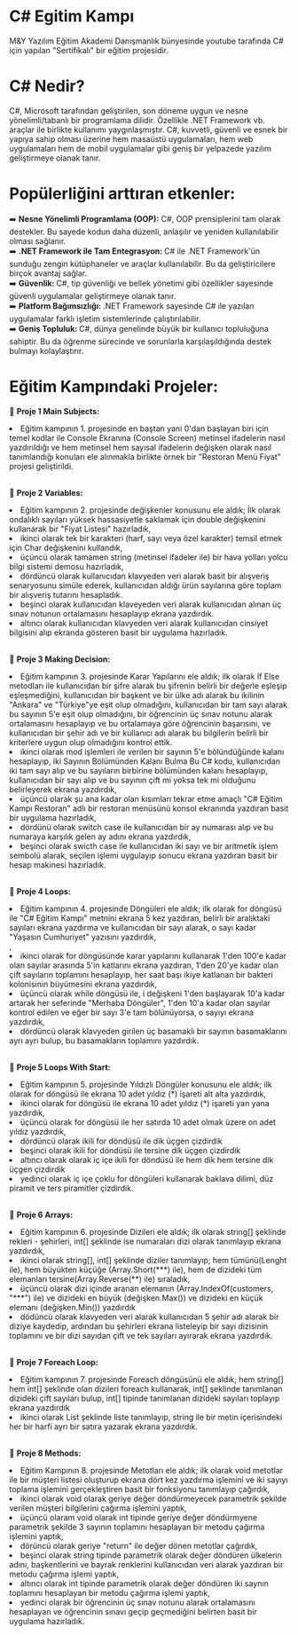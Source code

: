 # C# Egitim Kampı 

M&Y Yazılım Eğitim Akademi Danışmanlık bünyesinde youtube tarafında C# için yapılan "Sertifikalı" bir eğitim projesidir.

# C# Nedir?
C#, Microsoft tarafından geliştirilen, son döneme uygun ve nesne yönelimli/tabanlı bir programlama dilidir. Özellikle .NET Framework vb. araçlar ile birlikte kullanımı yaygınlaşmıştır. C#, kuvvetli, güvenli ve esnek bir yapıya sahip olması üzerine hem masaüstü uygulamaları, hem web uygulamaları hem de mobil uygulamalar gibi geniş bir yelpazede yazılım geliştirmeye olanak tanır.

# Popülerliğini arttıran etkenler:

➡️ <b> Nesne Yönelimli Programlama (OOP):</b> C#, OOP prensiplerini tam olarak destekler. Bu sayede kodun daha düzenli, anlaşılır ve yeniden kullanılabilir olması sağlanır.<br>
➡️ <b> .NET Framework ile Tam Entegrasyon: </b> C# ile .NET Framework'ün sunduğu zengin kütüphaneler ve araçlar kullanılabilir. Bu da geliştiricilere birçok avantaj sağlar.<br>
➡️ <b> Güvenlik: </b> C#, tip güvenliği ve bellek yönetimi gibi özellikler sayesinde güvenli uygulamalar geliştirmeye olanak tanır.<br>
➡️ <b> Platform Bağımsızlığı: </b> .NET Framework sayesinde C# ile yazılan uygulamalar farklı işletim sistemlerinde çalıştırılabilir.<br>
➡️ <b> Geniş Topluluk: </b> C#, dünya genelinde büyük bir kullanıcı topluluğuna sahiptir. Bu da öğrenme sürecinde ve sorunlarla karşılaşıldığında destek bulmayı kolaylaştırır.<br>

# Eğitim Kampındaki Projeler:
📍 <b> Proje 1 Main Subjects: </b> 
<li> Eğitim kampının 1. projesinde en baştan yani 0'dan başlayan biri için temel kodlar ile Console Ekranına (Console Screen) metinsel ifadelerin nasıl yazdırıldığı ve hem metinsel hem sayısal ifadelerin değişken olarak nasıl tanımlandığı konuları ele alınmakla birlikte örnek bir "Restoran  Menü Fiyat" projesi geliştirildi.
</li>
<br />

📍 <b> Proje 2 Variables: </b> 
<li>Eğitim kampının 2. projesinde değişkenler konusunu ele aldık; İlk olarak ondalıklı sayıları yüksek hassasiyetle saklamak için double değişkenini kullanarak bir "Fiyat Listesi" hazırladık, 
  <li>ikinci olarak tek bir karakteri (harf, sayı veya özel karakter) temsil etmek için Char değişkenini kullandık, </li>
  <li>üçüncü olarak tamamen string (metinsel ifadeler ile) bir hava yolları yolcu bilgi sistemi demosu hazırladık,</li>
  <li>dördüncü olarak kullanıcıdan klavyeden veri alarak basit bir alışveriş senaryosunu simüle ederek, kullanıcıdan aldığı ürün sayılarına göre toplam bir alışveriş tutarını hesapladık.</li>
  <li>beşinci olarak kullanıcıdan klaveyeden veri alarak kullanıcıdan alınan üç sınav notunun ortalamasını hesaplayıp ekrana yazdırdık.</li>
  <li>altıncı olarak kullanıcıdan klavyeden veri alarak kullanıcıdan cinsiyet bilgisini alıp ekranda gösteren basit bir uygulama hazırladık.</li>
<br />

  📍 <b> Proje 3 Making Decision: </b> 
  <li>Eğitim kampının 3. projesinde Karar Yapılarını ele aldık; ilk olarak If Else metodları ile kullanıcıdan bir şifre alarak bu şifrenin belirli bir değerle eşleşip eşleşmediğini, kullanıcıdan bir başkent ve bir ülke adı alarak bu ikilinin "Ankara" ve "Türkiye"ye eşit olup olmadığını, kullanıcıdan bir tam sayı alarak bu sayının 5'e eşit olup olmadığını,  bir öğrencinin üç sınav notunu alarak ortalamasını hesaplayıp ve bu ortalamaya göre öğrencinin başarısını, ve kullanıcıdan bir şehir adı ve bir kullanıcı adı alarak bu bilgilerin belirli bir kriterlere uygun olup olmadığını kontrol ettik.  </li>
  <li>ikinci olarak mod işlemleri ile verilen bir sayının 5'e bölündüğünde kalanı hesaplayıp, iki Sayının Bölümünden Kalanı Bulma
Bu C# kodu, kullanıcıdan iki tam sayı alıp ve bu sayıların birbirine bölümünden kalanı hesaplayıp, kullanıcıdan bir sayı alıp ve bu sayının çift mi yoksa tek mi olduğunu belirleyerek ekrana yazdırdık, </li>
<li>üçüncü olarak şu ana kadar olan kısımları tekrar etme amaçlı "C# Eğitim Kampı Restoran" adlı bir restoran menüsünü konsol ekranında yazdıran basit bir uygulama hazırladık, </li>
<li>dördünü olarak switch case ile kullanıcıdan bir ay numarası alıp ve bu numaraya karşılık gelen ay adını ekrana yazdırdık,</li>
<li>beşinci olarak swicth case ile kullanıcıdan iki sayı ve bir aritmetik işlem sembolü alarak, seçilen işlemi uygulayıp sonucu ekrana yazdıran basit bir hesap makinesi hazırladık.</li>
<br />

  📍 <b> Proje 4 Loops: </b> 
  <li>Eğitim kampının 4. projesinde Döngüleri ele aldık; ilk olarak for döngüsü ile "C# Eğitim Kampı" metnini ekrana 5 kez yazdıran, belirli bir aralıktaki sayıları ekrana yazdırma ve kullanıcıdan bir sayı alarak, o sayı kadar "Yaşasın Cumhuriyet" yazısını yazdırdık, </li>, 
  <li>ikinci olarak for döngüsünde karar yapılarını kullanarak 1'den 100'e kadar olan sayılar arasında 5'in katlarını ekrana yazdıran, 1'den 20'ye kadar olan çift sayıların toplamını hesaplayıp, her saat başı ikiye katlanan bir bakteri kolonisinin büyümesini ekrana yazdırdık, </li>
  <li>üçüncü olarak while döngüsü ile, i değişkeni 1'den başlayarak 10'a kadar artarak her seferinde "Merhaba Döngüler", 1'den 10'a kadar olan sayılar kontrol edilen ve eğer bir sayı 3'e tam bölünüyorsa, o sayıyı ekrana yazdırdık, </li>
  <li> dördüncü olarak klavyeden girilen üç basamaklı bir sayının basamaklarını ayrı ayrı bulup, bu basamakların toplamını yazdırdık. </li>
  <br />

  📍 <b> Proje 5 Loops With Start: </b> 
  <li>Eğitim kampının 5. projesinde Yıldızlı Döngüler konusunu ele aldık; ilk olarak for döngüsü ile ekrana 10 adet yıldız (*) işareti alt alta yazdırdık, </li>
  <li>ikinci olarak for döngüsü ile ekrana 10 adet yıldız (*) işareti yan yana yazdırdık,</li>
  <li>üçüncü olarak for döngüsü ile her satırda 10 adet olmak üzere on adet yıldız yazdırdık, </li>
  <li>dördüncü olarak ikili for döndüsü ile dik üçgen çizdirdik</li>
  <li>beşinci olarak ikili for döndüsü ile tersine dik üçgen çizdirdik</li>
  <li>altıncı olarak olarak iç içe ikili for döndüsü ile hem dik hem tersine dik üçgen çizdirdik</li>
  <li>yedinci olarak iç içe çoklu for döngüleri kullanarak baklava dilimi, düz piramit ve ters piramitler çizdirdik.</li>
  <br />

  📍 <b> Proje 6 Arrays: </b> 
  <li>Eğitim kampının 6. projesinde Dizileri ele aldık; ilk olarak string[] şeklinde rekleri - şehirleri, int[] şeklinde ise numaraları dizi olarak tanımlayıp ekrana yazdırdık, </li>
  <li>ikinci olarak string[], int[] şeklinde diziler tanımlayıp; hem tümünü(Lenght ile), hem büyükten küçüğe (Array.Short(***) ile), hem de dizideki tüm elemanları tersine(Array.Reverse(**) ile) sıraladık, </li>
  <li>üçüncü olarak dizi içinde aranan elemanın (Array.IndexOf(customers, "***") ile) ve dizideki en büyük (değişken.Max()) ve dizideki en küçük elemanı (değişken.Min()) yazdırdık</li>
  <li>dödüncü olarak klavyeden veri alarak  kullanıcıdan 5 şehir adı alarak bir diziye kaydedip, ardından bu şehirleri ekrana listeleyip bir sayı dizisinin toplamını ve bir dizi sayıdan çift ve tek sayıları ayırarak ekrana yazdırdık.</li>
  <br />

  📍 <b> Proje 7 Foreach Loop: </b> 
  <li>Eğitim kampının 7. projesinde Foreach döngüsünü ele aldık; hem string[] hem int[] şeklinde olan dizileri foreach kullanarak, int[] şeklinde tanımlanan dizideki çift sayıları bulup, int[] tipinde tanımlanan dizideki sayıları toplayıp ekrana yazdırdık </li>
  <li>ikinci olarak List<int> şeklinde liste tanımlayıp, string ile bir metin içerisindeki her bir harfi ayrı bir satıra yazarak ekrana yazdırdık.</li>
    <br />

  📍 <b> Proje 8 Methods: </b> 
  <li>Eğitim Kampının 8. projesinde Metotları ele aldık; ilk olarak void metotlar ile bir müşteri listesi oluşturup ekrana dört kez yazdırma işlemini ve iki sayıyı toplama işlemini gerçekleştiren basit bir fonksiyonu tanımlayıp çağırdık, </li>
  <li>ikinci olarak void olarak geriye değer döndürmeyecek parametrik şekilde verilen müşteri bilgilerini çağırma işlemini yaptık, </li>
  <li>üçüncü olaram void olarak int tipinde geriye değer döndürmyene parametrik şekilde 3 sayının toplamını hesaplayan bir metodu çağırma işlemini yaptık, </li>
  <li>dörüncü olarak geriye "return" ile değer dönen metotlar çağırdık, </li>
  <li>beşinci olarak string tipinde parametrik olarak değer döndüren ülkelerin adını, başkentlerini ve bayrak renklerini kullanıcıdan veri alarak yazdıran bir metodu çağırma işlemi yaptık, </li>
  <li>altıncı olarak int tipinde parametrik olarak değer döndüren iki saynın toplamını hesaplayan bir metodu çağırma işlemi yaptık, </li>
  <li>yedinci olarak bir öğrencinin üç sınav notunu alarak ortalamasını hesaplayan ve öğrencinin sınavı geçip geçmediğini belirten basit bir uygulama hazırladık. </li>

